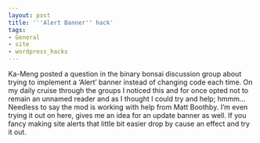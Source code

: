 ```yaml
---
layout: post
title: '''Alert Banner'' hack'
tags:
- General
- site
- wordpress_hacks
---
```

Ka-Meng posted a question in the binary bonsai discussion group about trying to implement a ‘Alert’ banner instead of changing code each time. On my daily cruise through the groups I noticed this and for once opted not to remain an unnamed reader and as I thought I could try and help; hmmm…
Needless to say the mod is working with help from Matt Boothby. I’m even trying it out on here, gives me an idea for an update banner as well.
If you fancy making site alerts that little bit easier drop by cause an effect and try it out.
